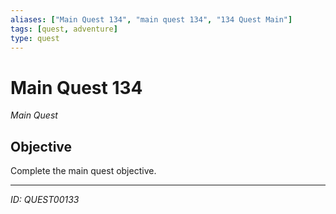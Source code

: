 ```yaml
---
aliases: ["Main Quest 134", "main quest 134", "134 Quest Main"]
tags: [quest, adventure]
type: quest
---
```


# Main Quest 134

*Main Quest*

## Objective
Complete the main quest objective.

---
*ID: QUEST00133*